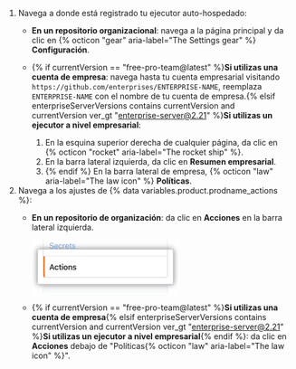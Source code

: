 1. Navega a donde está registrado tu ejecutor auto-hospedado:
   * **En un repositorio organizacional**: navega a la página principal y da clic en {% octicon "gear" aria-label="The Settings gear" %} **Configuración**.
   * {% if currentVersion == "free-pro-team@latest" %}**Si utilizas una cuenta de empresa**: navega hasta tu cuenta empresarial visitando `https://github.com/enterprises/ENTERPRISE-NAME`, reemplaza `ENTERPRISE-NAME` con el nombre de tu cuenta de empresa.{% elsif enterpriseServerVersions contains currentVersion and currentVersion ver_gt "enterprise-server@2.21" %}**Si utilizas un ejecutor a nivel empresarial**:

     1. En la esquina superior derecha de cualquier página, da clic en {% octicon "rocket" aria-label="The rocket ship" %}.
     1. En la barra lateral izquierda, da clic en **Resumen empresarial**.
     1. {% endif %} En la barra lateral de empresa, {% octicon "law" aria-label="The law icon" %} **Políticas**.
1. Navega a los ajustes de {% data variables.product.prodname_actions %}:
   * **En un repositorio de organización**: da clic en **Acciones** en la barra lateral izquierda.

     ![Configuración de acciones](/assets/images/help/settings/settings-sidebar-actions.png)
   * {% if currentVersion == "free-pro-team@latest" %}**Si utilizas una cuenta de empresa**{% elsif enterpriseServerVersions contains currentVersion and currentVersion ver_gt "enterprise-server@2.21" %}**Si utilizas un ejecutor a nivel empresarial**{% endif %}: da clic en **Acciones** debajo de "Políticas{% octicon "law" aria-label="The law icon" %}".

